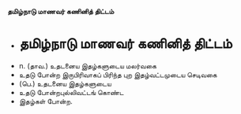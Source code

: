 **தமிழ்நாடு மாணவர் கணினித் திட்டம்**
- # தமிழ்நாடு மாணவர் கணினித் திட்டம்
- n. (தாவ.) உதடனைய இதழ்களுடைய மலர்வகை
- உதடு போன்ற இருபிரிவாகப் பிரிந்த புற இதழ்வட்டமுடைய செடிவகை
- (பெ.) உதடனைய இதழ்களுடைய
- உதடு போன்றபுல்லிவட்டங் கொண்ட
- இதழ்கள் போன்ற.

